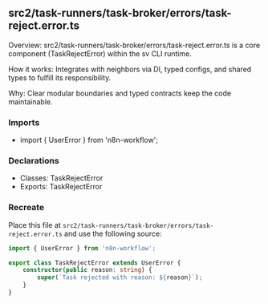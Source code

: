 ## src2/task-runners/task-broker/errors/task-reject.error.ts

Overview: src2/task-runners/task-broker/errors/task-reject.error.ts is a core component (TaskRejectError) within the sv CLI runtime.

How it works: Integrates with neighbors via DI, typed configs, and shared types to fulfill its responsibility.

Why: Clear modular boundaries and typed contracts keep the code maintainable.

### Imports

- import { UserError } from 'n8n-workflow';

### Declarations

- Classes: TaskRejectError
- Exports: TaskRejectError

### Recreate

Place this file at `src2/task-runners/task-broker/errors/task-reject.error.ts` and use the following source:

```ts
import { UserError } from 'n8n-workflow';

export class TaskRejectError extends UserError {
	constructor(public reason: string) {
		super(`Task rejected with reason: ${reason}`);
	}
}

```

